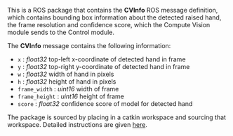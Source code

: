 This is a ROS package that contains the **CVInfo** ROS message definition, which contains bounding box information about the detected raised hand, the frame resolution and confidence score, which the Compute Vision module sends to the Control module.

The **CVInfo** message contains the following information:
- ```x``` : *float32*  top-left x-coordinate of detected hand in frame
- ```y``` : *float32* top-right y-coordinate of detected hand in frame
- ```w``` : *float32* width of hand in pixels
- ```h``` : *float32* height of hand in pixels
- ```frame_width``` : *uint16* width of frame
- ```frame_height``` : *uint16* height of frame
- ```score``` : *float32* confidence score of model for detected hand

The package is sourced by placing in a catkin workspace and sourcing that workspace. Detailed instructions are given [here](https://github.com/RoboLecturer/RoboLecturer-Code/blob/main/control/documentation/RosPythonDocumentation.md#22-catkin-workspace).
